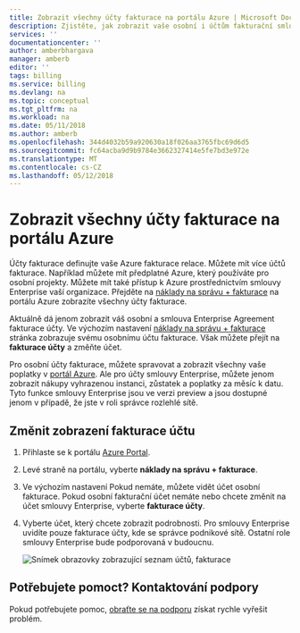 ```yaml
---
title: Zobrazit všechny účty fakturace na portálu Azure | Microsoft Docs
description: Zjistěte, jak zobrazit vaše osobní i účtům fakturační smlouvy rozlehlé sítě v portálu Azure.
services: ''
documentationcenter: ''
author: amberbhargava
manager: amberb
editor: ''
tags: billing
ms.service: billing
ms.devlang: na
ms.topic: conceptual
ms.tgt_pltfrm: na
ms.workload: na
ms.date: 05/11/2018
ms.author: amberb
ms.openlocfilehash: 344d4032b59a920630a18f026aa3765fbc69d6d5
ms.sourcegitcommit: fc64acba9d9b9784e3662327414e5fe7bd3e972e
ms.translationtype: MT
ms.contentlocale: cs-CZ
ms.lasthandoff: 05/12/2018
---
```

# <a name="view-all-your-billing-accounts-in-azure-portal"></a>Zobrazit všechny účty fakturace na portálu Azure  

Účty fakturace definujte vaše Azure fakturace relace. Můžete mít více účtů fakturace. Například můžete mít předplatné Azure, který používáte pro osobní projekty. Můžete mít také přístup k Azure prostřednictvím smlouvy Enterprise vaší organizace. Přejděte na [náklady na správu + fakturace](https://portal.azure.com/#blade/Microsoft_Azure_Billing/BillingMenuBlade/Overview) na portálu Azure zobrazíte všechny účty fakturace.

Aktuálně dá jenom zobrazit váš osobní a smlouva Enterprise Agreement fakturace účty. Ve výchozím nastavení [náklady na správu + fakturace](https://portal.azure.com/#blade/Microsoft_Azure_Billing/BillingMenuBlade/Overview) stránka zobrazuje svému osobnímu účtu fakturace. Však můžete přejít na **fakturace účty** a změňte účet.

Pro osobní účty fakturace, můžete spravovat a zobrazit všechny vaše poplatky v [portál Azure](https://portal.azure.com). Ale pro účty smlouvy Enterprise, můžete jenom zobrazit nákupy vyhrazenou instanci, zůstatek a poplatky za měsíc k datu. Tyto funkce smlouvy Enterprise jsou ve verzi preview a jsou dostupné jenom v případě, že jste v roli správce rozlehlé sítě.

## <a name="change-billing-account-view"></a>Změnit zobrazení fakturace účtu 

1.  Přihlaste se k portálu [Azure Portal](https://portal.azure.com).

2.  Levé straně na portálu, vyberte **náklady na správu + fakturace**. 

3.  Ve výchozím nastavení Pokud nemáte, můžete vidět účet osobní fakturace. Pokud osobní fakturační účet nemáte nebo chcete změnit na účet smlouvy Enterprise, vyberte **fakturace účty**.

4.  Vyberte účet, který chcete zobrazit podrobnosti. Pro smlouvy Enterprise uvidíte pouze fakturace účty, kde se správce podnikové sítě. Ostatní role smlouvy Enterprise bude podporovaná v budoucnu.

    ![Snímek obrazovky zobrazující seznam účtů, fakturace](./media/billing-view-all-accounts/billing-list-of-accounts.png)

 
## <a name="need-help-contact-support"></a>Potřebujete pomoct? Kontaktování podpory

Pokud potřebujete pomoc, [obraťte se na podporu](https://portal.azure.com/?#blade/Microsoft_Azure_Support/HelpAndSupportBlade) získat rychle vyřešit problém.
